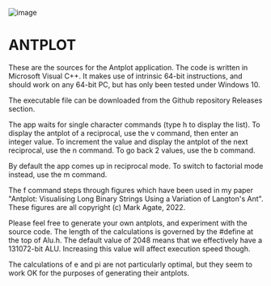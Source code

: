 ![image](https://user-images.githubusercontent.com/16034536/166428164-f834d80b-f1b5-4433-adfe-22a2d1259b1d.png)

ANTPLOT
=======

These are the sources for the Antplot application. The code is written in Microsoft Visual C++. It makes use of intrinsic 64-bit instructions, and should work on any 64-bit PC, but has only been tested under Windows 10.

The executable file can be downloaded from the Github repository Releases section.

The app waits for single character commands (type h to display the list). To display the antplot of a reciprocal, use the v command, then enter an integer value. To increment the value and display the antplot of the next reciprocal, use the n command. To go back 2 values, use the b command.

By default the app comes up in reciprocal mode. To switch to factorial mode instead, use the m command.

The f command steps through figures which have been used in my paper "Antplot: Visualising Long Binary Strings Using a Variation of Langton's Ant". These figures are all copyright (c) Mark Agate, 2022.

Please feel free to generate your own antplots, and experiment with the source code. The length of the calculations is governed by the #define at the top of Alu.h. The default value of 2048 means that we effectively have a 131072-bit ALU. Increasing this value will affect execution speed though.

The calculations of e and pi are not particularly optimal, but they seem to work OK for the purposes of generating their antplots.
